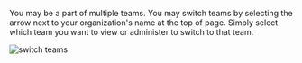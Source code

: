You may be a part of multiple teams. You may switch teams by selecting the arrow next to your organization's name at the top of page. Simply select which team you want to view or administer to switch to that team.

![switch teams](/documentation/media/dashboard/dev/switch-teams.jpg)
